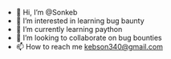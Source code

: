 - 👋 Hi, I’m @Sonkeb
- 👀 I’m interested in learning bug baunty 
- 🌱 I’m currently learning paython 
- 💞️ I’m looking to collaborate on bug bounties 
- 📫 How to reach me kebson340@gmail.com 

<!---
Sonkeb/Sonkeb is a ✨ special ✨ repository because its `README.md` (this file) appears on your GitHub profile.
You can click the Preview link to take a look at your changes.
--->
